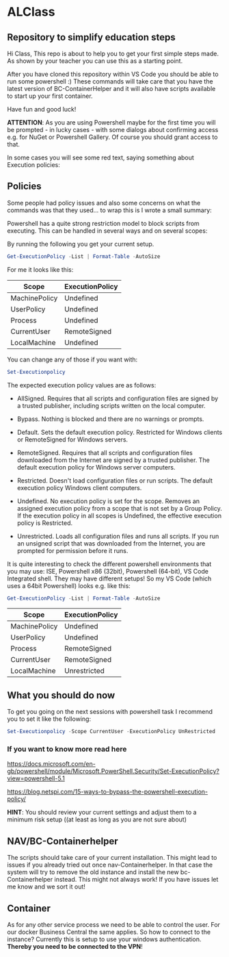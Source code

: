 # ALClass

## Repository to simplify education steps

Hi Class,
This repo is about to help you to get your first simple steps made. As shown by your teacher you can use this as a starting point.

After you have cloned this repository within VS Code you should be able to run some powershell :)
These commands will take care that you have the latest version of BC-ContainerHelper and it will also have scripts available to start up your first container.

Have fun and good luck!

**ATTENTION**:
As you are using Powershell maybe for the first time you will be prompted - in lucky cases - with some dialogs about confirming access e.g. for NuGet or Powershell Gallery. Of course you should grant access to that.

In some cases you will see some red text, saying something about Execution policies:

## Policies

Some people had policy issues and also some concerns on what the commands was that they used...
to wrap this is I wrote a small summary:

Powershell has a quite strong restriction model to block scripts from executing. This can be handled in several ways and on several scopes:

By running the following you get your current setup.

```powershell
Get-ExecutionPolicy -List | Format-Table -AutoSize
```

For me it looks like this:

|Scope|ExecutionPolicy|
|-----|---------------|
|MachinePolicy|Undefined|
|UserPolicy|Undefined|
|Process|Undefined|
|CurrentUser|RemoteSigned|
|LocalMachine|Undefined|

You can change any of those if you want with:

```powershell
Set-Executionpolicy
```

The expected execution policy values are as follows:

- AllSigned. Requires that all scripts and configuration files are signed by a trusted publisher, including scripts written on the local computer.

- Bypass. Nothing is blocked and there are no warnings or prompts.

- Default. Sets the default execution policy. Restricted for Windows clients or RemoteSigned for Windows servers.

- RemoteSigned. Requires that all scripts and configuration files downloaded from the Internet are signed by a trusted publisher. The default execution policy for Windows server computers.

- Restricted. Doesn't load configuration files or run scripts. The default execution policy Windows client computers.

- Undefined. No execution policy is set for the scope. Removes an assigned execution policy from a scope that is not set by a Group Policy. If the execution policy in all scopes is Undefined, the effective execution policy is Restricted.

- Unrestricted. Loads all configuration files and runs all scripts. If you run an unsigned script that was downloaded from the Internet, you are prompted for permission before it runs.

It is quite interesting to check the different powershell environments that you may use: ISE, Powershell x86 (32bit), Powershell (64-bit), VS Code Integrated shell. They may have different setups! So my VS Code (which uses a 64bit Powershell) looks e.g. like this:

```powershell
Get-ExecutionPolicy -List | Format-Table -AutoSize
```

|Scope|ExecutionPolicy|
|-----|---------------|
|MachinePolicy|Undefined|
|UserPolicy|Undefined|
|Process|RemoteSigned|
|CurrentUser|RemoteSigned|
|LocalMachine|Unrestricted|

## What you should do now

To get you going on the next sessions with powershell task I recommend you to set it like the following:

```powershell
Set-Executionpolicy -Scope CurrentUser -ExecutionPolicy UnRestricted
```

### If you want to know more read here

<https://docs.microsoft.com/en-gb/powershell/module/Microsoft.PowerShell.Security/Set-ExecutionPolicy?view=powershell-5.1>

<https://blog.netspi.com/15-ways-to-bypass-the-powershell-execution-policy/>

**HINT**:
You should review your current settings and adjust them to a minimum risk setup ((at least as long as you are not sure about)

## NAV/BC-Containerhelper

The scripts should take care of your current installation. This might lead to issues if you already tried out once nav-Containerhelper. In that case the system will try to remove the old instance and install the new bc-Containerhelper instead. This might not always work! If you have issues let me know and we sort it out!

## Container

As for any other service process we need to be able to control the user. For our docker Business Central the same applies. So how to connect to the instance? Currently this is setup to use your windows authentication. **Thereby you need to be connected to the VPN**!
